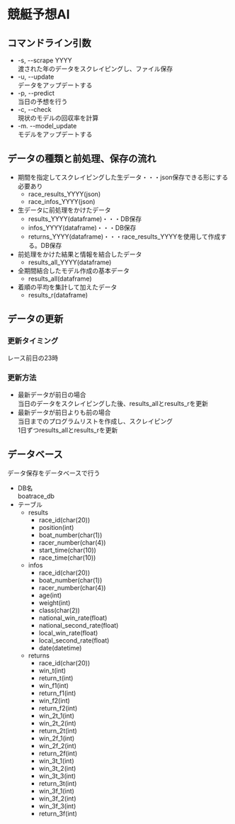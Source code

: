 # 競艇予想AI

## コマンドライン引数
- -s, --scrape YYYY  
  渡された年のデータをスクレイピングし、ファイル保存
- -u, --update  
  データをアップデートする
- -p, --predict  
  当日の予想を行う
- -c, --check  
  現状のモデルの回収率を計算
- -m. --model_update  
  モデルをアップデートする

## データの種類と前処理、保存の流れ
- 期間を指定してスクレイピングした生データ・・・json保存できる形にする必要あり
  - race_results_YYYY(json)  
  - race_infos_YYYY(json)
- 生データに前処理をかけたデータ
  - results_YYYY(dataframe)・・・DB保存
  - infos_YYYY(dataframe)・・・DB保存
  - returns_YYYY(dataframe)・・・race_results_YYYYを使用して作成する。DB保存
- 前処理をかけた結果と情報を結合したデータ
  - results_all_YYYY(dataframe)
- 全期間結合したモデル作成の基本データ
  - results_all(dataframe)
- 着順の平均を集計して加えたデータ
  - results_r(dataframe)

## データの更新

### 更新タイミング
レース前日の23時

### 更新方法
- 最新データが前日の場合  
  当日のデータをスクレイピングした後、results_allとresults_rを更新
- 最新データが前日よりも前の場合  
  当日までのプログラムリストを作成し、スクレイピング  
  1日ずつresults_allとresults_rを更新  

## データベース
データ保存をデータベースで行う  
- DB名  
  boatrace_db
- テーブル
  - results
    - race_id(char(20))
    - position(int)
    - boat_number(char(1))
    - racer_number(char(4))
    - start_time(char(10))
    - race_time(char(10))
  - infos
    - race_id(char(20))
    - boat_number(char(1))
    - racer_number(char(4))
    - age(int)
    - weight(int)
    - class(char(2))
    - national_win_rate(float)
    - national_second_rate(float)
    - local_win_rate(float)
    - local_second_rate(float)
    - date(datetime)
  - returns
    - race_id(char(20))
    - win_t(int)
    - return_t(int)
    - win_f1(int)
    - return_f1(int)
    - win_f2(int)
    - return_f2(int)
    - win_2t_1(int)
    - win_2t_2(int)
    - return_2t(int)
    - win_2f_1(int)
    - win_2f_2(int)
    - return_2f(int)
    - win_3t_1(int)
    - win_3t_2(int)
    - win_3t_3(int)
    - return_3t(int)
    - win_3f_1(int)
    - win_3f_2(int)
    - win_3f_3(int)
    - return_3f(int)
